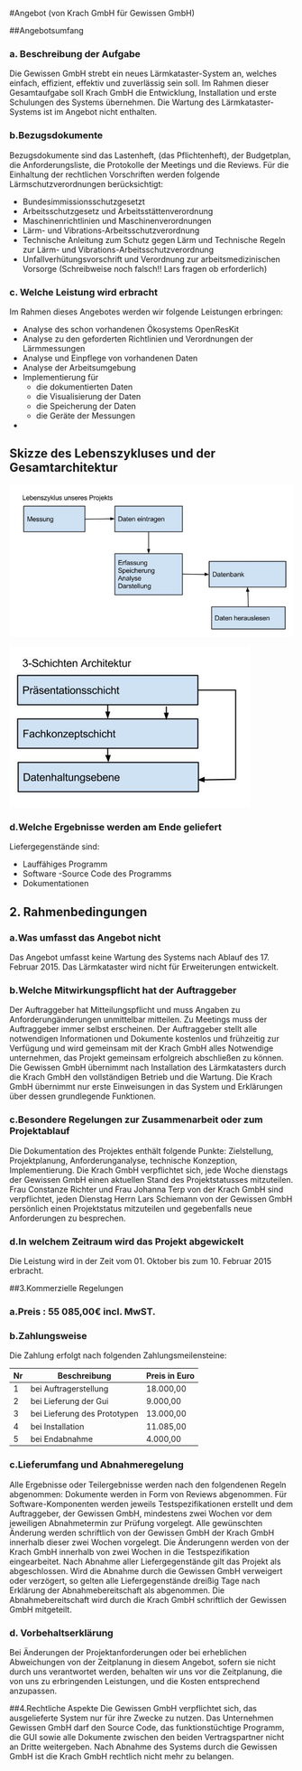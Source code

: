 ﻿#Angebot (von Krach GmbH für Gewissen GmbH)


##Angebotsumfang


###       a. Beschreibung der Aufgabe
Die Gewissen GmbH strebt ein neues Lärmkataster-System an, welches einfach, effizient, effektiv und zuverlässig sein soll. Im Rahmen dieser Gesamtaufgabe soll Krach GmbH die Entwicklung, Installation und erste Schulungen des Systems übernehmen. Die Wartung des Lärmkataster-Systems ist im Angebot nicht enthalten.


###        b.Bezugsdokumente
Bezugsdokumente sind das Lastenheft, (das Pflichtenheft), der Budgetplan, die Anforderungsliste, die Protokolle der Meetings und die Reviews.
Für die Einhaltung der rechtlichen Vorschriften werden folgende Lärmschutzverordnungen berücksichtigt:
* Bundesimmissionsschutzgesetzt 
* Arbeitsschutzgesetz und Arbeitsstättenverordnung
* Maschinenrichtlinien und Maschinenverordnungen
* Lärm- und Vibrations-Arbeitsschutzverordnung
* Technische Anleitung zum Schutz gegen Lärm und Technische Regeln zur Lärm- und Vibrations-Arbeitsschutzverordnung 
* Unfallverhütungsvorschrift und Verordnung zur arbeitsmedizinischen Vorsorge
(Schreibweise noch falsch!! Lars fragen ob erforderlich)


###        c. Welche Leistung wird erbracht
Im Rahmen dieses Angebotes werden wir folgende Leistungen erbringen:
* Analyse des schon vorhandenen Ökosystems OpenResKit
* Analyse zu den geforderten Richtlinien und Verordnungen der Lärmmessungen
* Analyse und Einpflege von vorhandenen Daten
* Analyse der Arbeitsumgebung
* Implementierung für 
   * die dokumentierten Daten
   * die Visualisierung der Daten
   * die Speicherung der Daten
   * die Geräte der Messungen
* 

## Skizze des Lebenszykluses und der Gesamtarchitektur
![Lebenszyklus des Projekts](./Lebenszyklus.png)

![3 Schichten Architektur](./3-Schichten-Architektur.png)



###        d.Welche Ergebnisse werden am Ende geliefert
Liefergegenstände sind:
* Lauffähiges Programm
* Software -Source Code des Programms
* Dokumentationen



## 2. Rahmenbedingungen


###        a.Was umfasst das Angebot nicht
Das Angebot umfasst keine Wartung des Systems nach Ablauf des 17. Februar 2015. Das Lärmkataster wird nicht für Erweiterungen entwickelt. 


###        b.Welche Mitwirkungspflicht hat der Auftraggeber
Der Auftraggeber hat Mitteilungspflicht und muss Angaben zu Anforderungänderungen unmittelbar mitteilen. Zu Meetings muss der Auftraggeber immer selbst erscheinen. 
Der Auftraggeber stellt alle notwendigen Informationen und Dokumente kostenlos und frühzeitig zur Verfügung und wird gemeinsam mit der Krach GmbH alles Notwendige unternehmen, das Projekt gemeinsam erfolgreich abschließen zu können. 
Die Gewissen GmbH übernimmt nach Installation des Lärmkatasters durch die Krach GmbH den vollständigen Betrieb und die Wartung. Die Krach GmbH übernimmt nur erste Einweisungen in das System und Erklärungen über dessen grundlegende Funktionen. 


###       c.Besondere Regelungen zur Zusammenarbeit oder zum Projektablauf
Die Dokumentation des Projektes enthält folgende Punkte: Zielstellung, Projektplanung, Anforderunganalyse, technische Konzeption, Implementierung.
Die Krach GmbH verpflichtet sich, jede Woche dienstags der Gewissen GmbH einen aktuellen Stand des Projektstatusses mitzuteilen. Frau Constanze Richter und Frau Johanna Terp von der Krach GmbH sind verpflichtet, jeden Dienstag Herrn Lars Schiemann von der Gewissen GmbH persönlich einen Projektstatus mitzuteilen und gegebenfalls neue Anforderungen zu besprechen. 


###        d.In welchem Zeitraum wird das Projekt abgewickelt
Die Leistung wird in der Zeit vom 01. Oktober bis zum 10. Februar 2015 erbracht. 



##3.Kommerzielle Regelungen


###        a.Preis : 55 085,00€ incl. MwST.


###        b.Zahlungsweise
Die Zahlung erfolgt nach folgenden Zahlungsmeilensteine:

| Nr | Beschreibung                 | Preis in Euro |
|----|------------------------------|---------------|
| 1  | bei Auftragerstellung        |     18.000,00 |
| 2  | bei Lieferung der Gui        |      9.000,00 |
| 3  | bei Lieferung des Prototypen |     13.000,00 |
| 4  | bei Installation             |     11.085,00 |
| 5  | bei Endabnahme               |      4.000,00 |



###        c.Lieferumfang und Abnahmeregelung
Alle Ergebnisse oder Teilergebnisse werden nach den folgendenen Regeln abgenommen:
Dokumente werden in Form von Reviews abgenommen. Für Software-Komponenten werden jeweils Testspezifikationen erstellt und dem Auftraggeber, der Gewissen GmbH, mindestens zwei Wochen vor dem jeweiligen Abnahmetermin zur Prüfung vorgelegt. Alle gewünschten Änderung werden schriftlich von der Gewissen GmbH der Krach GmbH innerhalb dieser zwei Wochen vorgelegt. Die Änderungenn werden von der Krach GmbH innerhalb von zwei Wochen in die Testspezifikation eingearbeitet. Nach Abnahme aller Liefergegenstände gilt das Projekt als abgeschlossen. Wird die Abnahme durch die Gewissen GmbH verweigert oder verzögert, so gelten alle Liefergegenstände dreißig Tage nach Erklärung der Abnahmebereitschaft als abgenommen. Die Abnahmebereitschaft wird durch die Krach GmbH schriftlich der Gewissen GmbH mitgeteilt. 


###       d. Vorbehaltserklärung
Bei Änderungen der Projektanforderungen oder bei erheblichen Abweichungen von der Zeitplanung in diesem Angebot, 
sofern sie nicht durch uns verantwortet werden, behalten wir uns vor die Zeitplanung, die von uns zu erbringenden Leistungen, und die Kosten entsprechend anzupassen.


##4.Rechtliche Aspekte
Die Gewissen GmbH verpflichtet sich, das ausgelieferte System nur für ihre Zwecke zu nutzen. Das Unternehmen Gewissen GmbH darf den Source Code, das funktionstüchtige Programm, die GUI sowie alle Dokumente zwischen den beiden Vertragspartner nicht an Dritte weitergeben. 
Nach Abnahme des Systems durch die Gewissen GmbH ist die Krach GmbH rechtlich nicht mehr zu belangen.
